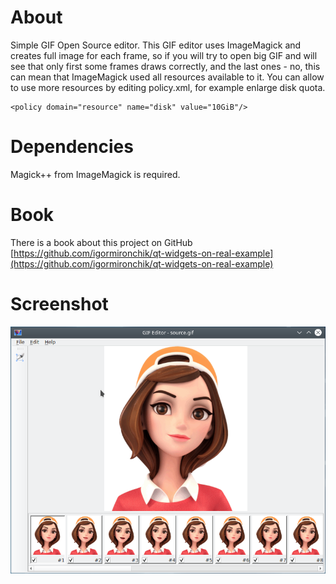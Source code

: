 # About

Simple GIF Open Source editor. This GIF editor uses ImageMagick and creates
full image for each frame, so if you will try to open big GIF and will see
that only first some frames draws correctly, and the last ones - no, this can
mean that ImageMagick used all resources available to it. You can allow to use
more resources by editing policy.xml, for example enlarge disk quota.

```
<policy domain="resource" name="disk" value="10GiB"/>
```

# Dependencies

Magick++ from ImageMagick is required.

# Book

There is a book about this project on GitHub
[https://github.com/igormironchik/qt-widgets-on-real-example](https://github.com/igormironchik/qt-widgets-on-real-example)

# Screenshot

![](gifeditor.png)
